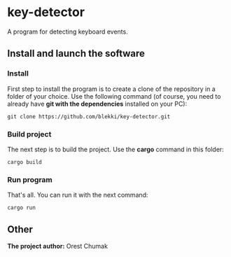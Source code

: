 # key-detector
A program for detecting keyboard events.


## Install and launch the software
### Install
First step to install the program is to create a clone of the repository in a folder of your choice. Use the following command (of course, you need to already have **git with the dependencies** installed on your PC):
```shell
git clone https://github.com/blekki/key-detector.git
```

### Build project
The next step is to build the project. Use the **cargo** command in this folder:
```shell
cargo build
```

### Run program
That's all. You can run it with the next command:
```shell
cargo run
```

## Other
**The project author:** Orest Chumak
